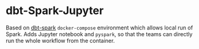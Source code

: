 # dbt-Spark-Jupyter

Based on [dbt-spark](https://github.com/dbt-labs/dbt-spark) `docker-compose` environment
which allows local run of Spark. Adds Jupyter notebook and `pyspark`, so that the teams
can directly run the whole workflow from the container.

